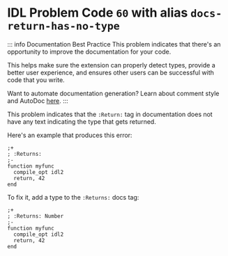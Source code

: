 # IDL Problem Code `60` with alias `docs-return-has-no-type`

::: info Documentation Best Practice
This problem indicates that there's an opportunity to improve the documentation for your code.

This helps make sure the extension can properly detect types, provide a better user experience, and ensures other users can be successful with code that you write.

Want to automate documentation generation? Learn about comment style and AutoDoc [here](/code-comments/).
:::

This problem indicates that the `:Return:` tag in documentation does not have any text indicating the type that gets returned.

Here's an example that produces this error:

```idl{2}
;+
; :Returns:
;-
function myfunc
  compile_opt idl2
  return, 42
end
```

To fix it, add a type to the `:Returns:` docs tag:

```idl{2}
;+
; :Returns: Number
;-
function myfunc
  compile_opt idl2
  return, 42
end
```
